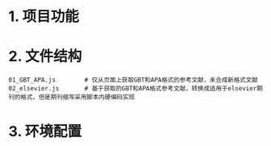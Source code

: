 # 1. 项目功能



# 2. 文件结构

```
01_GBT_APA.js        # 仅从页面上获取GBT和APA格式的参考文献，未合成新格式文献
02_elsevier.js       # 基于获取的GBT和APA格式参考文献，转换成适用于elsevier期刊的格式，但是期刊缩写采用脚本内硬编码实现

```

# 3. 环境配置
